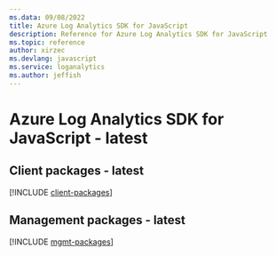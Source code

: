 ```yaml
---
ms.data: 09/08/2022
title: Azure Log Analytics SDK for JavaScript
description: Reference for Azure Log Analytics SDK for JavaScript
ms.topic: reference
author: xirzec
ms.devlang: javascript
ms.service: loganalytics
ms.author: jeffish
---
```

# Azure Log Analytics SDK for JavaScript - latest

## Client packages - latest
[!INCLUDE [client-packages](log-analytics-client-index.md)]
## Management packages - latest
[!INCLUDE [mgmt-packages](log-analytics-mgmt-index.md)]